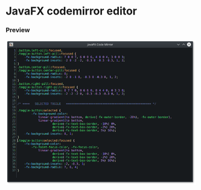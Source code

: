 # JavaFX codemirror editor

### Preview
![alt text](https://github.com/EricCanull/fxcodemirror/blob/master/src/main/resources/images/screenshot.png "fxcodemirror")
